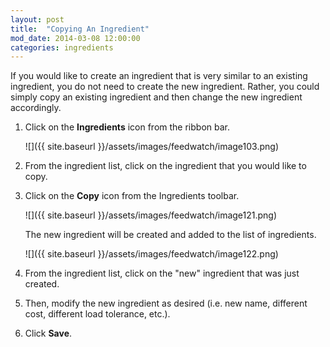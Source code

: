 ```yaml
---
layout: post
title:  "Copying An Ingredient"
mod_date: 2014-03-08 12:00:00
categories: ingredients
---
```


If you would like to create an ingredient that is very similar to an existing ingredient, you do not need to create the new ingredient. Rather, you could simply copy an existing ingredient and then change the new ingredient accordingly.

1.  Click on the **Ingredients** icon from the ribbon bar.

    ![]({{ site.baseurl }}/assets/images/feedwatch/image103.png)

2.  From the ingredient list, click on the ingredient that you would like to copy.

3.  Click on the **Copy** icon from the Ingredients toolbar.

    ![]({{ site.baseurl }}/assets/images/feedwatch/image121.png)

    The new ingredient will be created and added to the list of ingredients.

    ![]({{ site.baseurl }}/assets/images/feedwatch/image122.png)

4.  From the ingredient list, click on the "new" ingredient that was just created.

5.  Then, modify the new ingredient as desired (i.e. new name, different cost, different load tolerance, etc.).

6.  Click **Save**.

